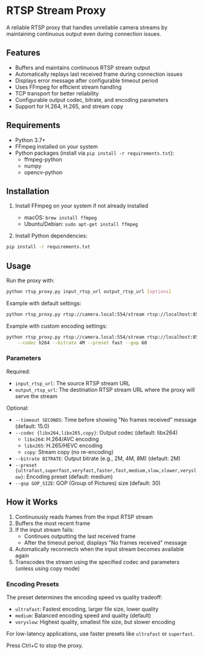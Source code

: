 # RTSP Stream Proxy

A reliable RTSP proxy that handles unreliable camera streams by maintaining continuous output even during connection issues.

## Features

- Buffers and maintains continuous RTSP stream output
- Automatically replays last received frame during connection issues
- Displays error message after configurable timeout period
- Uses FFmpeg for efficient stream handling
- TCP transport for better reliability
- Configurable output codec, bitrate, and encoding parameters
- Support for H.264, H.265, and stream copy

## Requirements

- Python 3.7+
- FFmpeg installed on your system
- Python packages (install via `pip install -r requirements.txt`):
  - ffmpeg-python
  - numpy
  - opencv-python

## Installation

1. Install FFmpeg on your system if not already installed
   - macOS: `brew install ffmpeg`
   - Ubuntu/Debian: `sudo apt-get install ffmpeg`

2. Install Python dependencies:
```bash
pip install -r requirements.txt
```

## Usage

Run the proxy with:

```bash
python rtsp_proxy.py input_rtsp_url output_rtsp_url [options]
```

Example with default settings:
```bash
python rtsp_proxy.py rtsp://camera.local:554/stream rtsp://localhost:8554/stream
```

Example with custom encoding settings:
```bash
python rtsp_proxy.py rtsp://camera.local:554/stream rtsp://localhost:8554/stream \
    --codec h264 --bitrate 4M --preset fast --gop 60
```

### Parameters

Required:
- `input_rtsp_url`: The source RTSP stream URL
- `output_rtsp_url`: The destination RTSP stream URL where the proxy will serve the stream

Optional:
- `--timeout SECONDS`: Time before showing "No frames received" message (default: 15.0)
- `--codec {libx264,libx265,copy}`: Output codec (default: libx264)
  - `libx264`: H.264/AVC encoding
  - `libx265`: H.265/HEVC encoding
  - `copy`: Stream copy (no re-encoding)
- `--bitrate BITRATE`: Output bitrate (e.g., 2M, 4M, 8M) (default: 2M)
- `--preset {ultrafast,superfast,veryfast,faster,fast,medium,slow,slower,veryslow}`: 
  Encoding preset (default: medium)
- `--gop GOP_SIZE`: GOP (Group of Pictures) size (default: 30)

## How it Works

1. Continuously reads frames from the input RTSP stream
2. Buffers the most recent frame
3. If the input stream fails:
   - Continues outputting the last received frame
   - After the timeout period, displays "No frames received" message
4. Automatically reconnects when the input stream becomes available again
5. Transcodes the stream using the specified codec and parameters (unless using copy mode)

### Encoding Presets

The preset determines the encoding speed vs quality tradeoff:
- `ultrafast`: Fastest encoding, larger file size, lower quality
- `medium`: Balanced encoding speed and quality (default)
- `veryslow`: Highest quality, smallest file size, but slower encoding

For low-latency applications, use faster presets like `ultrafast` or `superfast`.

Press Ctrl+C to stop the proxy. 